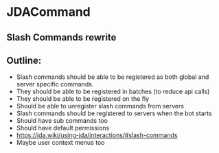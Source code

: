 # JDACommand

## Slash Commands rewrite

## Outline:
 - Slash commands should be able to be registered as both global and server specific commands.
 - They should be able to be registered in batches (to reduce api calls)
 - They should be able to be registered on the fly
 - Should be able to unregister slash commands from servers
 - Slash commands should be registered to servers when the bot starts
 - Should have sub commands too
 - Should have default permissions 
 - https://jda.wiki/using-jda/interactions/#slash-commands
 - Maybe user context menus too